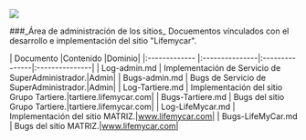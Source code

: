 <p align="left">
<img src="https://s28.postimg.org/ux8l1tv6l/imagengit.png">
</p>
###_Área de administración de los sitios_
Docuementos vínculados con el desarrollo e implementación del sitio "Lifemycar".

| Documento  |Contenido |Dominio|
|:------------- |:---------------|:---------------|:---------------|
| Log-admin.md     |  Implementación de Servicio de SuperAdministrador.|Admin|
| Bugs-admin.md    |  Bugs de Servicio de SuperAdministrador.|Admin|
| Log-Tartiere.md     |  Implementación del sitio Grupo Tartiere.|tartiere.lifemycar.com|
| Bugs-Tartiere.md    |  Bugs del sitio Grupo Tartiere.|tartiere.lifemycar.com|
| Log-LifeMycar.md     |  Implementación del sitio MATRIZ.|www.lifemycar.com|
| Bugs-LifeMyCar.md    |  Bugs del sitio MATRIZ.|www.lifemycar.com|



